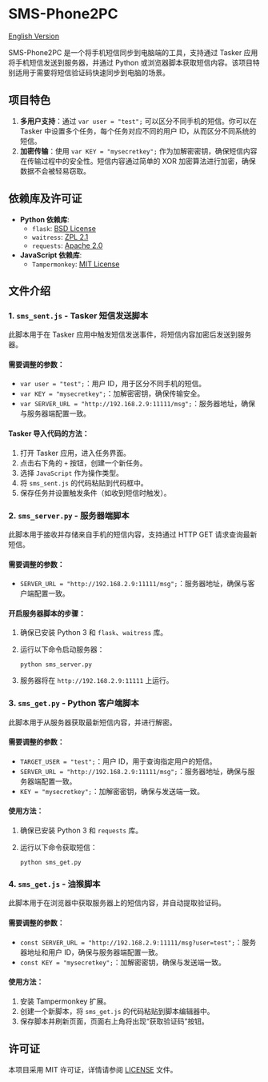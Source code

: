 # SMS-Phone2PC

[English Version](./README.md)

SMS-Phone2PC 是一个将手机短信同步到电脑端的工具，支持通过 Tasker 应用将手机短信发送到服务器，并通过 Python 或浏览器脚本获取短信内容。该项目特别适用于需要将短信验证码快速同步到电脑的场景。

## 项目特色

1. **多用户支持**：通过 `var user = "test";` 可以区分不同手机的短信。你可以在 Tasker 中设置多个任务，每个任务对应不同的用户 ID，从而区分不同系统的短信。
2. **加密传输**：使用 `var KEY = "mysecretkey";` 作为加解密密钥，确保短信内容在传输过程中的安全性。短信内容通过简单的 XOR 加密算法进行加密，确保数据不会被轻易窃取。

## 依赖库及许可证

- **Python 依赖库**:
  - `flask`: [BSD License](https://github.com/pallets/flask/blob/main/LICENSE.rst)
  - `waitress`: [ZPL 2.1](https://github.com/Pylons/waitress/blob/master/LICENSE.txt)
  - `requests`: [Apache 2.0](https://github.com/psf/requests/blob/main/LICENSE)
- **JavaScript 依赖库**:
  - `Tampermonkey`: [MIT License](https://tampermonkey.net/)

## 文件介绍

### 1. `sms_sent.js` - Tasker 短信发送脚本

此脚本用于在 Tasker 应用中触发短信发送事件，将短信内容加密后发送到服务器。

#### 需要调整的参数：

- `var user = "test";`：用户 ID，用于区分不同手机的短信。
- `var KEY = "mysecretkey";`：加解密密钥，确保传输安全。
- `var SERVER_URL = "http://192.168.2.9:11111/msg";`：服务器地址，确保与服务器端配置一致。

#### Tasker 导入代码的方法：

1. 打开 Tasker 应用，进入任务界面。
2. 点击右下角的 `+` 按钮，创建一个新任务。
3. 选择 `JavaScript` 作为操作类型。
4. 将 `sms_sent.js` 的代码粘贴到代码框中。
5. 保存任务并设置触发条件（如收到短信时触发）。

### 2. `sms_server.py` - 服务器端脚本

此脚本用于接收并存储来自手机的短信内容，支持通过 HTTP GET 请求查询最新短信。

#### 需要调整的参数：

- `SERVER_URL = "http://192.168.2.9:11111/msg";`：服务器地址，确保与客户端配置一致。

#### 开启服务器脚本的步骤：

1. 确保已安装 Python 3 和 `flask`、`waitress` 库。

2. 运行以下命令启动服务器：



   ```
   python sms_server.py
   ```

3. 服务器将在 `http://192.168.2.9:11111` 上运行。

### 3. `sms_get.py` - Python 客户端脚本

此脚本用于从服务器获取最新短信内容，并进行解密。

#### 需要调整的参数：

- `TARGET_USER = "test";`：用户 ID，用于查询指定用户的短信。
- `SERVER_URL = "http://192.168.2.9:11111/msg";`：服务器地址，确保与服务器端配置一致。
- `KEY = "mysecretkey";`：加解密密钥，确保与发送端一致。

#### 使用方法：

1. 确保已安装 Python 3 和 `requests` 库。

2. 运行以下命令获取短信：



   ```
   python sms_get.py
   ```

### 4. `sms_get.js` - 油猴脚本

此脚本用于在浏览器中获取服务器上的短信内容，并自动提取验证码。

#### 需要调整的参数：

- `const SERVER_URL = "http://192.168.2.9:11111/msg?user=test";`：服务器地址和用户 ID，确保与服务器端配置一致。
- `const KEY = "mysecretkey";`：加解密密钥，确保与发送端一致。

#### 使用方法：

1. 安装 Tampermonkey 扩展。
2. 创建一个新脚本，将 `sms_get.js` 的代码粘贴到脚本编辑器中。
3. 保存脚本并刷新页面，页面右上角将出现“获取验证码”按钮。

## 许可证

本项目采用 MIT 许可证，详情请参阅 [LICENSE](https://./LICENSE) 文件。